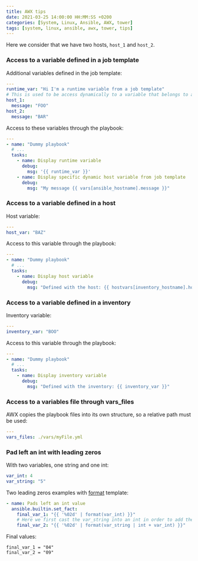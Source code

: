 ```yaml
---
title: AWX tips
date: 2021-03-25 14:00:00 HH:MM:SS +0200
categories: [System, Linux, Ansible, AWX, tower]
tags: [system, linux, ansible, awx, tower, tips]
---
```


Here we consider that we have two hosts, `host_1` and `host_2`.

### Access to a variable defined in a job template

Additional variables defined in the job template:

```yaml
---
runtime_var: "Hi I'm a runtime variable from a job template"
# This is used to be access dynamically to a variable that belongs to a unique host
host_1:
  message: "FOO"
host_2:
  message: "BAR"
```

Access to these variables through the playbook:
<!-- {% raw %} -->
```yaml
---
- name: "Dummy playbook"
  # ...
  tasks:      
    - name: Display runtime variable
      debug:
        msg: '{{ runtime_var }}'
    - name: Display specific dynamic host variable from job template
      debug:
        msg: "My message {{ vars[ansible_hostname].message }}"
```
<!-- {% endraw %} -->
### Access to a variable defined in a host

Host variable:

```yaml
---
host_var: "BAZ"
```

Access to this variable through the playbook:
<!-- {% raw %} -->
```yaml
---
- name: "Dummy playbook"
  # ...
  tasks:      
    - name: Display host variable
      debug:
        msg: "Defined with the host: {{ hostvars[inventory_hostname].host_var }}"
```
<!-- {% endraw %} -->
### Access to a variable defined in a inventory

Inventory variable:

```yaml
---
inventory_var: "BOO"
```

Access to this variable through the playbook:
<!-- {% raw %} -->
```yaml
---
- name: "Dummy playbook"
  # ...
  tasks:      
    - name: Display inventory variable
      debug:
        msg: "Defined with the inventory: {{ inventory_var }}"
```
<!-- {% endraw %} -->
### Access to a variables file through vars_files

AWX copies the playbook files into its own structure, so a relative path must be used:

```yaml
---
vars_files: ./vars/myFile.yml
```

### Pad left an int with leading zeros

With two variables, one string and one int:

```yaml
var_int: 4
var_string: "5"
```

Two leading zeros examples with [format](https://jinja.palletsprojects.com/en/2.9.x/templates/#format) template:
<!-- {% raw %} -->
```yaml
- name: Pads left an int value
  ansible.builtin.set_fact:
    final_var_1: "{{ '%02d' | format(var_int) }}"
    # Here we first cast the var_string into an int in order to add the two variables
    final_var_2: "{{ '%02d' | format(var_string | int + var_int) }}"
```
<!-- {% endraw %} -->
Final values:

```text
final_var_1 = "04"
final_var_2 = "09"
```
